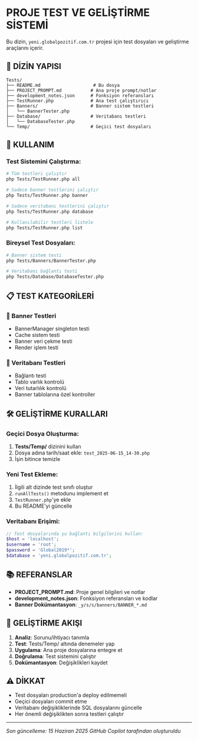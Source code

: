 # PROJE TEST VE GELİŞTİRME SİSTEMİ

Bu dizin, `yeni.globalpozitif.com.tr` projesi için test dosyaları ve geliştirme araçlarını içerir.

## 📁 DİZİN YAPISI

```
Tests/
├── README.md                    # Bu dosya
├── PROJECT_PROMPT.md           # Ana proje prompt/notlar
├── development_notes.json      # Fonksiyon referansları
├── TestRunner.php              # Ana test çalıştırıcı
├── Banners/                    # Banner sistem testleri
│   └── BannerTester.php
├── Database/                   # Veritabanı testleri  
│   └── DatabaseTester.php
└── Temp/                       # Geçici test dosyaları
```

## 🚀 KULLANIM

### Test Sistemini Çalıştırma:

```bash
# Tüm testleri çalıştır
php Tests/TestRunner.php all

# Sadece banner testlerini çalıştır  
php Tests/TestRunner.php banner

# Sadece veritabanı testlerini çalıştır
php Tests/TestRunner.php database

# Kullanılabilir testleri listele
php Tests/TestRunner.php list
```

### Bireysel Test Dosyaları:

```bash
# Banner sistem testi
php Tests/Banners/BannerTester.php

# Veritabanı bağlantı testi
php Tests/Database/DatabaseTester.php
```

## 📋 TEST KATEGORİLERİ

### 🎯 Banner Testleri
- BannerManager singleton testi
- Cache sistem testi  
- Banner veri çekme testi
- Render işlem testi

### 🔌 Veritabanı Testleri
- Bağlantı testi
- Tablo varlık kontrolü
- Veri tutarlılık kontrolü
- Banner tablolarına özel kontroller

## 🛠️ GELİŞTİRME KURALLARI

### Geçici Dosya Oluşturma:
1. **Tests/Temp/** dizinini kullan
2. Dosya adına tarih/saat ekle: `test_2025-06-15_14-30.php`
3. İşin bitince temizle

### Yeni Test Ekleme:
1. İlgili alt dizinde test sınıfı oluştur
2. `runAllTests()` metodunu implement et  
3. `TestRunner.php`'ye ekle
4. Bu README'yi güncelle

### Veritabanı Erişimi:
```php
// Test dosyalarında şu bağlantı bilgilerini kullan:
$host = 'localhost';
$username = 'root';
$password = 'Global2019*';
$database = 'yeni.globalpozitif.com.tr';
```

## 📚 REFERANSLAR

- **PROJECT_PROMPT.md**: Proje genel bilgileri ve notlar
- **development_notes.json**: Fonksiyon referansları ve kodlar
- **Banner Dokümantasyon**: `_y/s/s/banners/BANNER_*.md`

## 🔄 GELİŞTİRME AKIŞI

1. **Analiz**: Sorunu/ihtiyacı tanımla
2. **Test**: Tests/Temp/ altında denemeler yap
3. **Uygulama**: Ana proje dosyalarına entegre et
4. **Doğrulama**: Test sistemini çalıştır
5. **Dokümantasyon**: Değişiklikleri kaydet

## ⚠️ DİKKAT

- Test dosyaları production'a deploy edilmemeli
- Geçici dosyaları commit etme
- Veritabanı değişikliklerinde SQL dosyalarını güncelle
- Her önemli değişiklikten sonra testleri çalıştır

---
*Son güncelleme: 15 Haziran 2025*
*GitHub Copilot tarafından oluşturuldu*
